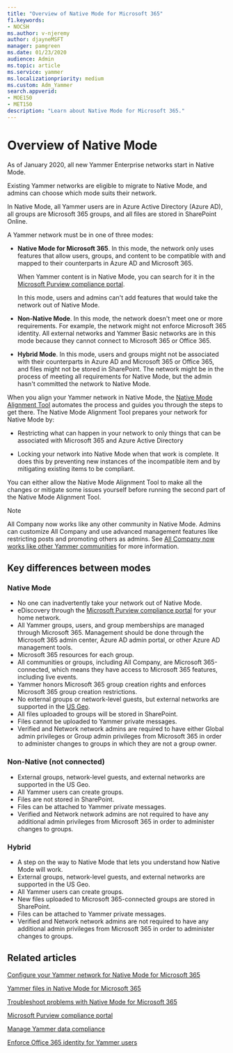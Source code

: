 ```yaml
---
title: "Overview of Native Mode for Microsoft 365"
f1.keywords:
- NOCSH
ms.author: v-njeremy
author: djayneMSFT
manager: pamgreen
ms.date: 01/23/2020
audience: Admin
ms.topic: article
ms.service: yammer
ms.localizationpriority: medium
ms.custom: Adm_Yammer
search.appverid: 
- MOE150
- MET150
description: "Learn about Native Mode for Microsoft 365."
---
```


# Overview of Native Mode

As of January 2020, all new Yammer Enterprise networks start in Native Mode.

Existing Yammer networks are eligible to migrate to Native Mode, and admins can choose which mode suits their network.

In Native Mode, all Yammer users are in Azure Active Directory (Azure AD), all groups are Microsoft 365 groups, and all files are stored in SharePoint Online.

A Yammer network must be in one of three modes:

- **Native Mode for Microsoft 365**. In this mode, the network only uses features that allow users, groups, and content to be compatible with and mapped to their counterparts in Azure AD and Microsoft 365.

  When Yammer content is in Native Mode, you can search for it in the [Microsoft Purview compliance portal](https://go.microsoft.com/fwlink/?linkid=2132455).
  
  In this mode, users and admins can't add features that would take the network out of Native Mode.

- **Non-Native Mode**. In this mode, the network doesn't meet one or more requirements. For example, the network might not enforce Microsoft 365 identity. All external networks and Yammer Basic networks are in this mode because they cannot connect to Microsoft 365 or Office 365.

- **Hybrid Mode**. In this mode, users and groups might not be associated with their counterparts in Azure AD and Microsoft 365 or Office 365, and files might not be stored in SharePoint. The network might be in the process of meeting all requirements for Native Mode, but the admin hasn't committed the network to Native Mode.

When you align your Yammer network in Native Mode, the [Native Mode Alignment Tool](./native-mode-step-by-step-guide.md) automates the process and guides you through the steps to get there. The Native Mode Alignment Tool prepares your network for Native Mode by:

- Restricting what can happen in your network to only things that can be associated with Microsoft 365 and Azure Active Directory

- Locking your network into Native Mode when that work is complete. It does this by preventing new instances of the incompatible item and by mitigating existing items to be compliant.

 You can either allow the Native Mode Alignment Tool to make all the changes or mitigate some issues yourself before running the second part of the Native Mode Alignment Tool.

 > [!NOTE]
> All Company now works like any other community in Native Mode. Admins can customize All Company and use advanced management features like restricting posts and promoting others as admins. See [All Company now works like other Yammer communities](../manage-yammer-groups/yammer-all-company-yammer-community.md) for more information.

## Key differences between modes

### Native Mode

- No one can inadvertently take your network out of Native Mode.
- eDiscovery through the [Microsoft Purview compliance portal](https://go.microsoft.com/fwlink/?linkid=2132455) for your home network.
- All Yammer groups, users, and group memberships are managed through Microsoft 365. Management should be done through the Microsoft 365 admin center, Azure AD admin portal, or other Azure AD management tools.
- Microsoft 365 resources for each group.
- All communities or groups, including All Company, are Microsoft 365-connected, which means they have access to Microsoft 365 features, including live events.
- Yammer honors Microsoft 365 group creation rights and enforces Microsoft 365 group creation restrictions.
- No external groups or network-level guests, but external networks are supported in the [US Geo](../manage-security-and-compliance/security-and-compliance.md).
- All files uploaded to groups will be stored in SharePoint.
- Files cannot be uploaded to Yammer private messages.
- Verified and Network network admins are required to have either Global admin privileges or Group admin privileges from Microsoft 365 in order to administer changes to groups in which they are not a group owner.

### Non-Native (not connected)

- External groups, network-level guests, and external networks are supported in the US Geo.
- All Yammer users can create groups.
- Files are not stored in SharePoint.
- Files can be attached to Yammer private messages.
- Verified and Network network admins are not required to have any additional admin privileges from Microsoft 365 in order to administer changes to groups.

### Hybrid

- A step on the way to Native Mode that lets you understand how Native Mode will work.
- External groups, network-level guests, and external networks are supported in the US Geo.
- All Yammer users can create groups.
- New files uploaded to Microsoft 365-connected groups are stored in SharePoint.
- Files can be attached to Yammer private messages.
- Verified and Network network admins are not required to have any additional admin privileges from Microsoft 365 in order to administer changes to groups.

## Related articles

[Configure your Yammer network for Native Mode for Microsoft 365](native-mode.md)

[Yammer files in Native Mode for Microsoft 365](files-in-native-mode.md)

[Troubleshoot problems with Native Mode for Microsoft 365](../troubleshoot-problems/troubleshoot-native-mode.md)

[Microsoft Purview compliance portal](https://go.microsoft.com/fwlink/?linkid=2132455)

[Manage Yammer data compliance](../manage-security-and-compliance/manage-data-compliance.md)

[Enforce Office 365 identity for Yammer users](enforce-office-365-identity.md)
